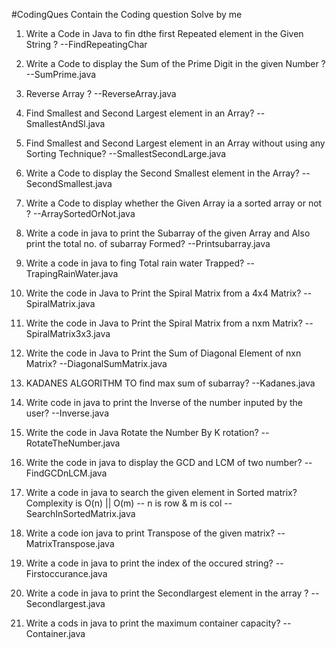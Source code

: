 #CodingQues
Contain the Coding question Solve by me 

1. Write a Code in Java to fin dthe first Repeated element in the Given String ? --FindRepeatingChar
  
2. Write a Code to display the Sum of the Prime Digit in the given Number ?   --SumPrime.java

3. Reverse Array ?   --ReverseArray.java

4. Find Smallest and Second Largest element in an Array?   --SmallestAndSl.java

5. Find Smallest and Second Largest element in an Array without using any Sorting Technique?   --SmallestSecondLarge.java

6.  Write a Code to display the Second Smallest element in the Array?    --SecondSmallest.java

7.  Write a Code to display whether the Given Array ia a sorted array or not ?    --ArraySortedOrNot.java

8. Write a code in java to print the Subarray of the given Array and Also print the total no. of subarray Formed?     --Printsubarray.java

9. Write a code in java to fing Total rain water Trapped?    --TrapingRainWater.java
10. Write the code in Java to Print the Spiral Matrix from a 4x4 Matrix?      -- SpiralMatrix.java

11. Write the code in Java to Print the Spiral Matrix from a nxm Matrix?      -- SpiralMatrix3x3.java

12.  Write the code in Java to Print the Sum of Diagonal Element of nxn Matrix?      --DiagonalSumMatrix.java

12. KADANES ALGORITHM  TO find max sum of subarray?    --Kadanes.java 

13. Write  code in java to print the Inverse of the number inputed by the user?      --Inverse.java

14. Write the code in Java Rotate the Number By K rotation?     --RotateTheNumber.java

15. Write the code in java to display the GCD and LCM of two number?       --FindGCDnLCM.java

16. Write a code in java to search the given element in Sorted matrix?    Complexity is O(n) || O(m)   -- n is row & m is col      --SearchInSortedMatrix.java

17. Write a code ion java to print Transpose of the given matrix?    --MatrixTranspose.java

18. Write a code in java to print the index of the occured string?      --Firstoccurance.java

19. Write a code in java to print the Secondlargest element in the array ?    --Secondlargest.java

20. Write a cods in java to print the maximum container capacity?     --Container.java